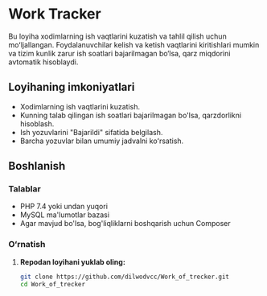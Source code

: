 # Work Tracker

Bu loyiha xodimlarning ish vaqtlarini kuzatish va tahlil qilish uchun moʻljallangan. Foydalanuvchilar kelish va ketish vaqtlarini kiritishlari mumkin va tizim kunlik zarur ish soatlari bajarilmagan bo‘lsa, qarz miqdorini avtomatik hisoblaydi.

## Loyihaning imkoniyatlari
- Xodimlarning ish vaqtlarini kuzatish.
- Kunning talab qilingan ish soatlari bajarilmagan bo'lsa, qarzdorlikni hisoblash.
- Ish yozuvlarini "Bajarildi" sifatida belgilash.
- Barcha yozuvlar bilan umumiy jadvalni koʻrsatish.

## Boshlanish

### Talablar
- PHP 7.4 yoki undan yuqori
- MySQL ma'lumotlar bazasi
- Agar mavjud bo'lsa, bog'liqliklarni boshqarish uchun Composer

### O‘rnatish

1. **Repodan loyihani yuklab oling:**
   ```bash
   git clone https://github.com/dilwodvcc/Work_of_trecker.git
   cd Work_of_trecker
